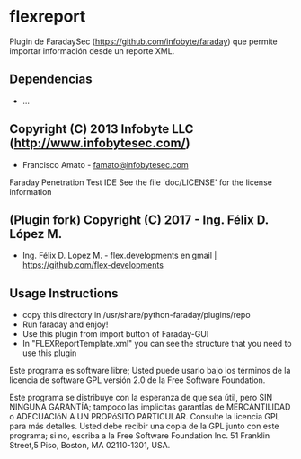 # flexreport
Plugin de FaradaySec (https://github.com/infobyte/faraday) que permite importar información desde un reporte XML.

## Dependencias
 * ...

## Copyright (C) 2013  Infobyte LLC (http://www.infobytesec.com/)
 * Francisco Amato - famato@infobytesec.com

Faraday Penetration Test IDE
See the file 'doc/LICENSE' for the license information

## (Plugin fork) Copyright (C) 2017 - Ing. Félix D. López M.
 * Ing. Félix D. López M. - flex.developments en gmail | https://github.com/flex-developments

## Usage Instructions
 * copy this directory in /usr/share/python-faraday/plugins/repo
 * Run faraday and enjoy!
 * Use this plugin from import button of Faraday-GUI
 * In "FLEXReportTemplate.xml" you can see the structure that you need to use this plugin

Este programa es software libre; Usted puede usarlo bajo los términos de la licencia de software GPL versión 2.0 de la Free Software Foundation.

Este programa se distribuye con la esperanza de que sea útil, pero SIN NINGUNA GARANTÍA; tampoco las implicitas garantÍas de MERCANTILIDAD o ADECUACIóN A UN PROPóSITO PARTICULAR. Consulte la licencia GPL para más detalles. Usted debe recibir una copia de la GPL junto con este programa; si no, escriba a la Free Software Foundation Inc. 51 Franklin Street,5 Piso, Boston, MA 02110-1301, USA.
